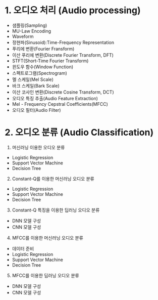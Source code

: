 # 1. 오디오 처리 (Audio processing)
- 샘플링(Sampling)
- MU-Law Encoding
- Waveform
- 정현파(Sinusoid):Time-Frequency Representation
- 푸리에 변환(Fourier Fransform)
- 이산 푸리에 변환(Discrete Fourier Transform, DFT)
- STFT(Short-Time Fourier Transform)
- 윈도우 함수(Window Function)
- 스펙트로그램(Spectrogram)
- 멜 스케일(Mel Scale)
- 바크 스케일(Bark Scale)
- 이산 코사인 변환(Discrete Cosine Transform, DCT)
- 오디오 특징 추출(Audio Feature Extraction)
- Mel - Frequency Cepstral Coefficients(MFCC)
- 오디오 필터(Audio Filter)


# 2. 오디오 분류 (Audio Classification)
1. 머신러닝 이용한 오디오 분류
- Logistic Regression
- Support Vector Machine
- Decision Tree
2. Constant-Q를 이용한 머신러닝 오디오 분류
- Logistic Regression
- Support Vector Machine
- Decision Tree
3. Constant-Q 특징을 이용한 딥러닝 오디오 분류
- DNN 모델 구성
- CNN 모델 구성
4. MFCC를 이용한 머신러닝 오디오 분류
- 데이터 준비
- Logistic Regression
- Support Vector Machine
- Decision Tree
5. MFCC를 이용한 딥러닝 오디오 분류
- DNN 모델 구성
- CNN 모델 구성
